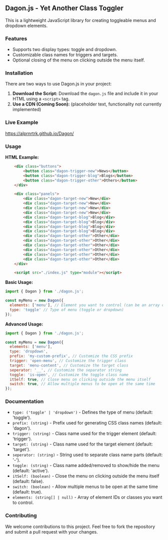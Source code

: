 ## Dagon.js - Yet Another Class Toggler
This is a lightweight JavaScript library for creating toggleable menus and dropdown elements.


### Features

* Supports two display types: toggle and dropdown.
* Customizable class names for triggers and targets.
* Optional closing of the menu on clicking outside the menu itself.


### Installation

There are two ways to use Dagon.js in your project:

1.  **Download the Script:**  Download the `dagon.js` file and include it in your HTML using a `<script>` tag.
2.  **Use a CDN (Coming Soon):** (placeholder text, functionality not currently implemented)

### Live Example

https://alprnrtrk.github.io/Dagon/

### Usage

**HTML Example:**

```html
    <div class="buttons">
        <button class="dagon-trigger-new">News</button>
        <button class="dagon-trigger-blog">Blogs</button>
        <button class="dagon-trigger-other">Others</button>
    </div>

    <div class="panels">
        <div class="dagon-target-new">New</div>
        <div class="dagon-target-new">New</div>
        <div class="dagon-target-new">New</div>
        <div class="dagon-target-new">New</div>
        <div class="dagon-target-blog">Blog</div>
        <div class="dagon-target-blog">Blog</div>
        <div class="dagon-target-blog">Blog</div>
        <div class="dagon-target-blog">Blog</div>
        <div class="dagon-target-other">Other</div>
        <div class="dagon-target-other">Other</div>
        <div class="dagon-target-other">Other</div>
        <div class="dagon-target-other">Other</div>
        <div class="dagon-target-other">Other</div>
        <div class="dagon-target-other">Other</div>
    </div>

    <script src="./index.js" type="module"></script>
```

**Basic Usage:**

```javascript
import { Dagon } from './dagon.js';

const myMenu = new Dagon({
  elements: ['menu'], // Element you want to control (can be an array of elements)
  type: 'toggle' // Type of menu (toggle or dropdown)
});
```

**Advanced Usage:**

```javascript
import { Dagon } from './dagon.js';

const myMenu = new Dagon({
  elements: ['menu'],
  type: 'dropdown',
  prefix: 'my-custom-prefix', // Customize the CSS prefix
  trigger: 'open-menu', // Customize the trigger class
  target: 'menu-content', // Customize the target class
  seperator: '__', // Customize the separator string
  toggle: 'is-open', // Customize the toggle class name
  itSelf: true, // Close menu on clicking outside the menu itself
  switch: true, // Allow multiple menus to be open at the same time
});
```

### Documentation

- ```type: ('toggle' | 'dropdown')``` - Defines the type of menu (default: 'toggle').
- ```prefix: (string)``` - Prefix used for generating CSS class names (default: 'dagon').
- ```trigger: (string)``` - Class name used for the trigger element (default: 'trigger').
- ```target: (string)``` - Class name used for the target element (default: 'target').
- ```seperator: (string)``` - String used to separate class name parts (default: '-').
- ```toggle: (string)``` - Class name added/removed to show/hide the menu (default: 'active').
- ```itSelf: (boolean)``` - Close the menu on clicking outside the menu itself (default: false).
- ```switch: (boolean)``` - Allow multiple menus to be open at the same time (default: true).
- ```elements: (string[] | null)``` - Array of element IDs or classes you want to control.

### Contributing
We welcome contributions to this project. Feel free to fork the repository and submit a pull request with your changes.

